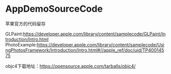 # AppDemoSourceCode
苹果官方的代码留存    

GLPaint:https://developer.apple.com/library/content/samplecode/GLPaint/Introduction/Intro.html
PhotoExample:https://developer.apple.com/library/content/samplecode/UsingPhotosFramework/Introduction/Intro.html#//apple_ref/doc/uid/TP40014575

objc4下载地址：https://opensource.apple.com/tarballs/objc4/
